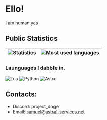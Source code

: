 # Ello!
I am human yes

## Public Statistics

| ![Statistics](https://github-readme-stats-pink-eight-10.vercel.app/api?username=project-doge&count_private=true&theme=radical) | ![Most used languages](https://github-readme-stats-pink-eight-10.vercel.app/api/top-langs/?username=project-doge&theme=radical) |
| - | - |

### Launguages I dabble in.
![Lua](https://img.shields.io/badge/LuaU-000080?logo=Lua&logoColor=white&style=for-the-badge)
![Python](https://img.shields.io/badge/Python-3776AB?logo=Python&logoColor=white&style=for-the-badge)
![Astro](https://img.shields.io/badge/Astro-BC52EE?logo=Astro&logoColor=white&style=for-the-badge)


## Contacts:
- Discord: project_doge
- Email: samuel@astral-services.net